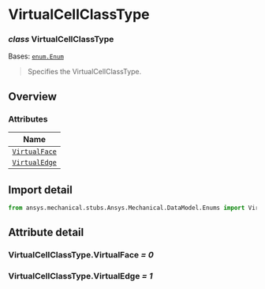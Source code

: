 # VirtualCellClassType

<a id="VirtualCellClassType"></a>

### *class* VirtualCellClassType

Bases: [`enum.Enum`](https://docs.python.org/3/library/enum.html#enum.Enum)

> Specifies the VirtualCellClassType.

> <!-- !! processed by numpydoc !! -->

<a id="overview"></a>

## Overview

### Attributes

| Name |
| ------------------------------------------------------ |
| [`VirtualFace`](#VirtualCellClassType.VirtualFace) |
| [`VirtualEdge`](#VirtualCellClassType.VirtualEdge) |

<a id="import-detail"></a>

## Import detail

```python
from ansys.mechanical.stubs.Ansys.Mechanical.DataModel.Enums import VirtualCellClassType
```

<a id="attribute-detail"></a>

## Attribute detail

<a id="VirtualCellClassType.VirtualFace"></a>

### VirtualCellClassType.VirtualFace *= 0*

<a id="VirtualCellClassType.VirtualEdge"></a>

### VirtualCellClassType.VirtualEdge *= 1*
